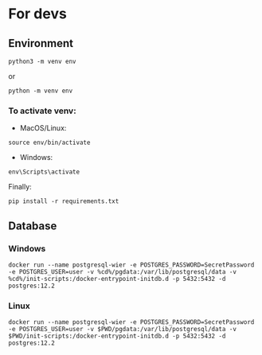 # For devs

## Environment

```
python3 -m venv env
```
or
```
python -m venv env
```

### To activate venv:

- MacOS/Linux:
```
source env/bin/activate
```

- Windows:
```
env\Scripts\activate
```

Finally:
```
pip install -r requirements.txt
```

## Database

### Windows
```
docker run --name postgresql-wier -e POSTGRES_PASSWORD=SecretPassword -e POSTGRES_USER=user -v %cd%/pgdata:/var/lib/postgresql/data -v %cd%/init-scripts:/docker-entrypoint-initdb.d -p 5432:5432 -d postgres:12.2
```

### Linux

```
docker run --name postgresql-wier -e POSTGRES_PASSWORD=SecretPassword -e POSTGRES_USER=user -v $PWD/pgdata:/var/lib/postgresql/data -v $PWD/init-scripts:/docker-entrypoint-initdb.d -p 5432:5432 -d postgres:12.2
```
